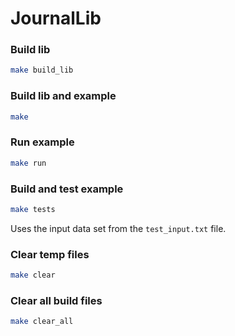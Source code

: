 # JournalLib

### Build lib
```bash
make build_lib
```

### Build lib and example
``` bash
make
```

### Run example
``` bash
make run
```

### Build and test example
``` bash
make tests
```
Uses the input data set from the `test_input.txt` file.

### Clear temp files
``` bash
make clear
```

### Clear all build files
``` bash
make clear_all
```


